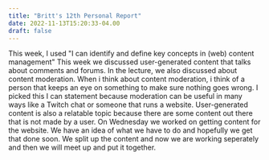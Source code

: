 ```yaml
---
title: "Britt's 12th Personal Report"
date: 2022-11-13T15:20:33-04.00
draft: false
---
```


This week, I used "I can identify and define key concepts in (web) content management" This week we discussed user-generated content that talks about comments and forums. In the lecture, we also discussed about content moderation. When i think about content moderation, i think of a person that keeps an eye on something to make sure nothing goes wrong. I picked this I can statement because moderation can be useful in many ways like a Twitch chat or someone that runs a website. User-generated content is also a relatable topic because there are some content out there that is not made by a user. On Wednesday we worked on getting content for the website. We have an idea of what we have to do and hopefully we get that done soon. We split up the content and now we are working seperately and then we will meet up and put it together. 
